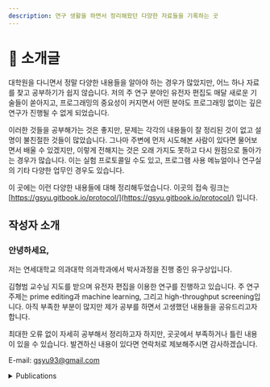 ```yaml
---
description: 연구 생활을 하면서 정리해왔던 다양한 자료들을 기록하는 곳
---
```


# 👋 소개글

대학원을 다니면서 정말 다양한 내용들을 알아야 하는 경우가 많았지만, 어느 하나 자료를 찾고 공부하기가 쉽지 않습니다. 저의 주 연구 분야인 유전자 편집도 매달 새로운 기술들이 쏟아지고, 프로그래밍의 중요성이 커지면서 어떤 분야도 프로그래밍 없이는 깊은 연구가 진행될 수 없게 되었습니다.&#x20;

이러한 것들을 공부해가는 것은 좋지만, 문제는 각각의 내용들이 잘 정리된 것이 없고 설명이 불친절한 것들이 많았습니다. 그나마 주변에 먼저 시도해본 사람이 있다면 물어보면서 배울 수 있겠지만, 이렇게 전해지는 것은 오래 가지도 못하고 다시 원점으로 돌아가는 경우가 많습니다. 이는 실험 프로토콜일 수도 있고, 프로그램 사용 메뉴얼이나 연구실의 기타 다양한 업무인 경우도 있습니다.

이 곳에는 이런 다양한 내용들에 대해 정리해두었습니다. 이곳의 접속 링크는 [https://gsyu.gitbook.io/protocol/](https://gsyu.gitbook.io/protocol/) 입니다.&#x20;

## 작성자 소개

### 안녕하세요,

저는 연세대학교 의과대학 의과학과에서 박사과정을 진행 중인 유구상입니다.

김형범 교수님 지도를 받으며 유전자 편집을 이용한 연구를 진행하고 있습니다. 주 연구 주제는 prime editing과 machine learning, 그리고 high-throughput screening입니다. 아직 부족한 부분이 많지만 제가 공부를 하면서 고생했던 내용들을 공유드리고자 합니다.&#x20;

최대한 오류 없이 자세히 공부해서 정리하고자 하지만, 곳곳에서 부족하거나 틀린 내용이 있을 수 있습니다. 발견하신 내용이 있다면 연락처로 제보해주시면 감사하겠습니다.

E-mail: gsyu93@gmail.com

<details>

<summary>Publications</summary>

[Kim, H.K., Yu, G., Park, J. _et al._ Predicting the efficiency of prime editing guide RNAs in human cells. _Nat Biotechnol_ 39, 198–206 (2021). https://doi.org/10.1038/s41587-020-0677-y](https://www.nature.com/articles/s41587-020-0677-y)

[Jang, H., Jo, D.H., Cho, C.S. _et al._ Application of prime editing to the correction of mutations and phenotypes in adult mice with liver and eye diseases. _Nat Biomed Eng_ 6, 181–194 (2022). https://doi.org/10.1038/s41551-021-00788-9](https://www.nature.com/articles/s41551-021-00788-9)



</details>
